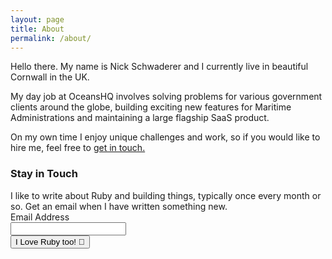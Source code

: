 ```yaml
---
layout: page
title: About
permalink: /about/
---
```


Hello there. My name is Nick Schwaderer and I currently live in beautiful Cornwall
in the UK.

My day job at OceansHQ involves solving problems for various government clients around the
globe, building exciting new features for Maritime Administrations and maintaining
a large flagship SaaS product.

On my own time I enjoy unique challenges and work, so if you would like to hire
me, feel free to [get in touch.](mailto:nicholas.schwaderer@gmail.com)

<form action="https://www.getdrip.com/forms/275494850/submissions" method="post" data-drip-embedded-form="275494850">
  <h3 data-drip-attribute="headline">Stay in Touch</h3>
  <div data-drip-attribute="description">I like to write about Ruby and building things, typically once every month or so. Get an email when I have written something new.</div>
    <div>
        <label for="drip-email">Email Address</label><br />
        <input type="email" id="drip-email" name="fields[email]" value="" />
    </div>
  <div>
    <input type="submit" value="I Love Ruby too! 💎" data-drip-attribute="sign-up-button" />
  </div>
</form>
